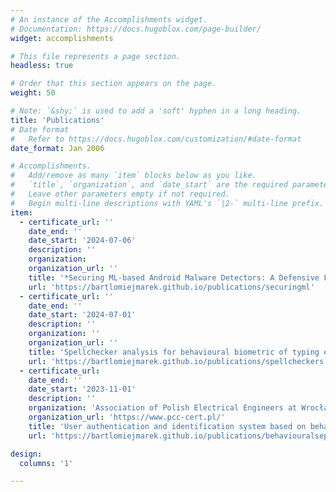 ```yaml
---
# An instance of the Accomplishments widget.
# Documentation: https://docs.hugoblox.com/page-builder/
widget: accomplishments

# This file represents a page section.
headless: true

# Order that this section appears on the page.
weight: 50

# Note: `&shy;` is used to add a 'soft' hyphen in a long heading.
title: 'Publications'
# Date format
#   Refer to https://docs.hugoblox.com/customization/#date-format
date_format: Jan 2006

# Accomplishments.
#   Add/remove as many `item` blocks below as you like.
#   `title`, `organization`, and `date_start` are the required parameters.
#   Leave other parameters empty if not required.
#   Begin multi-line descriptions with YAML's `|2-` multi-line prefix.
item:
  - certificate_url: ''
    date_end: ''
    date_start: '2024-07-06'
    description: ''
    organization: 
    organization_url: ''
    title: '*Securing ML-based Android Malware Detectors: A Defensive Feature Selection Approach against Backdoor Attacks*'
    url: 'https://bartlomiejmarek.github.io/publications/securingml'
  - certificate_url: ''
    date_end: ''
    date_start: '2024-07-01'
    description: ''
    organization: ''
    organization_url: ''
    title: 'Spellchecker analysis for behavioural biometric of typing errors scenario'
    url: 'https://bartlomiejmarek.github.io/publications/spellcheckers'
  - certificate_url:
    date_end: ''
    date_start: '2023-11-01'
    description: ''
    organization: 'Association of Polish Electrical Engineers at Wrocław University of Technology: Trends and Technological Solutions in Electrical Engineering (pp. 153-162).'
    organization_url: 'https://www.pcc-cert.pl/'
    title: 'User authentication and identification system based on behavioural biometrics of typing errors.'
    url: 'https://bartlomiejmarek.github.io/publications/behaviouralsep'

design:
  columns: '1'

---
```

